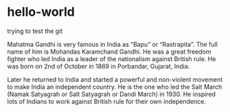 # hello-world
trying to test the git

Mahatma Gandhi is very famous in India as “Bapu” or “Rastrapita”. The full name of him is Mohandas Karamchand Gandhi. He was a great freedom fighter who led India as a leader of the nationalism against British rule. He was born on 2nd of October in 1869 in Porbandar, Gujarat, India.



Later he returned to India and started a powerful and non-violent movement to make India an independent country. He is the one who led the Salt March (Namak Satyagrah or Salt Satyagrah or Dandi March) in 1930. He inspired lots of Indians to work against British rule for their own independence.
